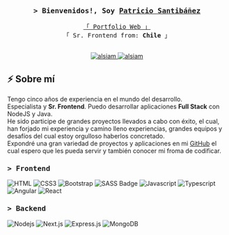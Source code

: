 <!-- Intro  -->
<h3 align="center">
        <samp>&gt; Bienvenidos!, Soy
                <b><a target="_blank" href="">Patricio Santibáñez</a></b>
        </samp>
</h3>

<p align="center"> 
  <samp>
    <a href="https://www.patriciosantibanezdev.com/">「 Portfolio Web 」</a>
    <br>
    「 Sr. Frontend from: <b>Chile</b> 」
    <br>
    <br>
  </samp>
</p>

<p align="center">
 <a href="https://www.linkedin.com/in/patricio-ignacio-santib%C3%A1%C3%B1ez-gonzalez-69a084197/" target="_blank">
  <img src="https://img.shields.io/badge/LinkedIn-0077B5?style=for-the-badge&logo=linkedin&logoColor=white" alt="alsiam"/>
 </a>
 <a href="https://www.patriciosantibanezdev.com/" target="_blank">
  <img src="https://img.shields.io/badge/dev.to-0A0A0A?style=for-the-badge&logo=dev.to&logoColor=white" alt="alsiam" />
 </a>
</p>

## ⚡️ Sobre mí

Tengo cinco años de experiencia en el mundo del desarrollo.<br /> 
Especialista y <strong>Sr. Frontend</strong>. Puedo desarrollar aplicaciones <strong>Full Stack</strong> con NodeJS y Java.<br />
He sido participe de grandes proyectos llevados a cabo con éxito, el cual, han forjado mi experiencia y camino lleno experiencias, grandes equipos y desafíos del cual estoy orgulloso haberlos concretado. <br />
Expondré una gran variedad de proyectos y aplicaciones en mi <a href="https://www.github.com/PatricioIgnacio/" target="_blank">GitHub</a> el cual espero que les pueda servir y también conocer mi froma de codificar.

<h3 align="left">
        <samp>&gt; Frontend
        </samp>
</h3>

![HTML](https://img.shields.io/badge/HTML5-E34F26?style=for-the-badge&logo=html5&logoColor=white)
![CSS3](https://img.shields.io/badge/CSS3-1572B6?style=for-the-badge&logo=css3&logoColor=white)
![Bootstrap](https://img.shields.io/badge/Bootstrap-563D7C?style=for-the-badge&logo=bootstrap&logoColor=white)
![SASS Badge](https://img.shields.io/badge/Sass-CC6699?style=for-the-badge&logo=sass&logoColor=white)
![Javascript](https://img.shields.io/badge/Javascript-F0DB4F?style=for-the-badge&labelColor=black&logo=javascript&logoColor=F0DB4F)
![Typescript](https://img.shields.io/badge/Typescript-007acc?style=for-the-badge&labelColor=black&logo=typescript&logoColor=007acc)
![Angular](https://img.shields.io/badge/angular-%23DD0031.svg?style=for-the-badge&logo=angular&logoColor=white)
![React](https://img.shields.io/badge/-React-61DBFB?style=for-the-badge&labelColor=black&logo=react&logoColor=61DBFB)

<h3 align="left">
        <samp>&gt; Backend
        </samp>
</h3>

![Nodejs](https://img.shields.io/badge/Nodejs-3C873A?style=for-the-badge&labelColor=black&logo=node.js&logoColor=3C873A)
![Next.js](https://img.shields.io/badge/next.js-000000?style=for-the-badge&logo=nextdotjs&logoColor=white)
![Express.js](https://img.shields.io/badge/Express.js-000000?style=for-the-badge&logo=express&logoColor=white)
![MongoDB](https://img.shields.io/badge/MongoDB-4EA94B?style=for-the-badge&logo=mongodb&logoColor=white)
